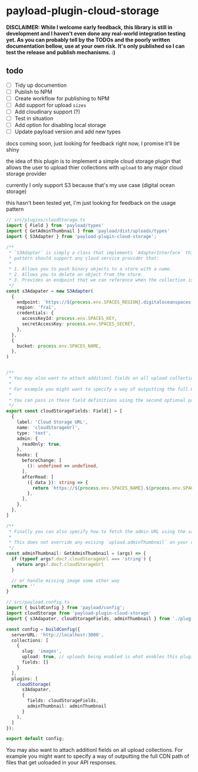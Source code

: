 # payload-plugin-cloud-storage

**DISCLAIMER: While I welcome early feedback, this library is still in development and I haven't even done any real-world integration testing yet. As you can probably tell by the TODOs and the poorly written documentation bellow, use at your own risk. It's only published so I can test the release and publish mechanisms. :)**

## todo

- [ ] Tidy up documention
- [ ] Publish to NPM
- [ ] Create workflow for publishing to NPM
- [ ] Add support for upload `sizes`
- [ ] Add cloudinary support (?)
- [ ] Test in situation
- [ ] Add option for disabling local storage
- [ ] Update payload version and add new types

docs coming soon, just looking for feedback right now, I promise it'll be shiny

the idea of this plugin is to implement a simple cloud storage plugin that allows the user to upload thier collections with `upload` to any major cloud storage provider

currently I only support S3 because that's my use case (digital ocean storage)

this hasn't been tested yet, I'm just looking for feedback on the usage pattern

```ts
// src/plugins/cloudStorage.ts
import { Field } from 'payload/types'
import { GetAdminThumbnail } from 'payload/dist/uploads/types'
import { S3Adapter } from 'payload-plugin-cloud-storage';

/**
 * `S3Adapter` is simply a class that implements `AdapterInterface` this
 * pattern should support any cloud service provider that:
 * 
 * 1. Allows you to push binary objects to a store with a name.
 * 2. Allows you to delete an object from the store.
 * 3. Provides an endpoint that we can reference when the collection is queried.
 */
const s3Adapater = new S3Adapter(
  {
    endpoint: `https://${process.env.SPACES_REGION}.digitaloceanspaces.com`,
    region: 'fra1',
    credentials: {
      accessKeyId: process.env.SPACES_KEY,
      secretAccessKey: process.env.SPACES_SECRET,
    },
  },
  {
    bucket: process.env.SPACES_NAME,
  },
)


/**
 * You may also want to attach additionl fields on all upload collections.
 * 
 * For example you might want to specify a way of outputting the full CDN path of files that get uoloaded in your API responses.
 * 
 * You can pass in these field definitions using the second optional parameter to `cloudStorage()`
 */
export const cloudStorageFields: Field[] = [
  {
    label: 'Cloud Storage URL',
    name: 'cloudStorageUrl',
    type: 'text',
    admin: {
      readOnly: true,
    },
    hooks: {
      beforeChange: [
        (): undefined => undefined,
      ],
      afterRead: [
        ({ data }): string => {
          return `https://${process.env.SPACES_NAME}.${process.env.SPACES_REGION}.cdn.digitaloceanspaces.com/${data.filename}`
        },
      ],
    },
  },
]

/**
 * Finally you can also specify how to fetch the admin URL using the same signature as if you would for other colections.
 * 
 * This does not override any exising `upload.adminThumbnail` on your collection.
 */
const adminThumbnail: GetAdminThumbnail = (args) => {
  if (typeof args?.doc?.cloudStorageUrl === 'string') {
    return args?.doc?.cloudStorageUrl
  }

  // or handle missing image some other way
  return ''
}

```

```ts
// src/payload.config.ts
import { buildConfig } from 'payload/config';
import cloudStorage from 'payload-plugin-cloud-storage'
import { s3Adapater, cloudStorageFields, adminThumbnail } from './plugins/cloudStorage.ts'

const config = buildConfig({
  serverURL: 'http://localhost:3000',
  collections: [
    {
      slug: 'images',
      upload: true, // uploads being enabled is what enables this plugin on the collection
      fields: []
    }
  ],
  plugins: [
    cloudStorage(
      s3Adapater,
      {
        fields: cloudStorageFields,
        adminThumbnail: adminThumbnail
      }
    ),
  ]
});

export default config;
```

You may also want to attach additionl fields on all upload collections. For example you might want to specify a way of outputting the full CDN path of files that get uoloaded in your API responses.